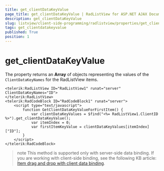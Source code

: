 ```yaml
---
title: get_clientDataKeyValue
page_title: get_clientDataKeyValue | RadListView for ASP.NET AJAX Documentation
description: get_clientDataKeyValue
slug: listview/client-side-programming/radlistview/properties/get_clientdatakeyvalue
tags: get_clientdatakeyvalue
published: True
position: 1
---
```


# get_clientDataKeyValue


The property returns an **Array** of objects representing the values of the `ClientDataKeyNames` for the RadListView items.

````ASP.NET
<telerik:RadListView ID="RadListView1" runat="server" ClientDataKeyNames="ID">
</telerik:RadListView>
<telerik:RadCodeBlock ID="RadCodeBlock1" runat="server">
    <script type="text/javascript">
        function GetClientDataKeyValueForFirstItem() {
            var clientDataKeyValues = $find("<%= RadListView1.ClientID %>").get_clientDataKeyValue();
            var itemIndex = 0; 
            var firstItemKeyValue = clientDataKeyValues[itemIndex]["ID"];
        }
    </script>
</telerik:RadCodeBlock>
````

>note This method is supported only with server-side data binding. If you are working with client-side binding, see the following KB article: [Item drag and drop with client data binding](https://www.telerik.com/support/kb/aspnet-ajax/listview/details/item-drag-and-drop-with-client-data-binding).
